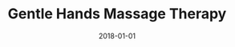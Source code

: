 ---
layout: site
title: "Gentle Hands Massage Therapy"
date: 2018-01-01
categories: [community]
version: 4.3.0
major: 4
minor: 3
patch: 0
slug: gentle-hands-massage-therapy
link: https://www.gentlehandsmassagetherapy.com/
submitter: lpolepeddi
permalink: /sites/:slug
---